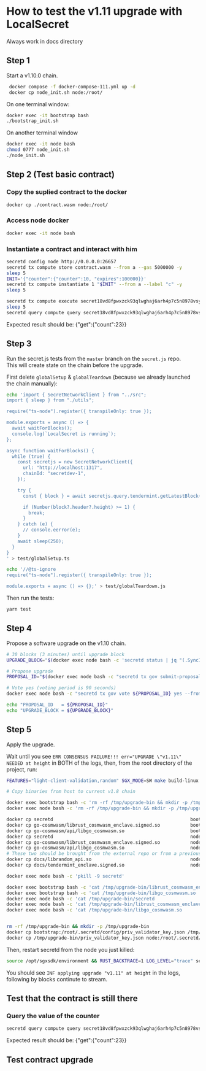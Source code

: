 # How to test the v1.11 upgrade with LocalSecret

Always work in docs directory

## Step 1

Start a v1.10.0 chain.

```bash
 docker compose -f docker-compose-111.yml up -d
 docker cp node_init.sh node:/root/
```

On one terminal window:

```bash
docker exec -it bootstrap bash
./bootstrap_init.sh
```

On another terminal window

```bash
docker exec -it node bash
chmod 0777 node_init.sh
./node_init.sh
```

## Step 2 (Test basic contract)

### Copy the suplied contract to the docker

```bash
docker cp ./contract.wasm node:/root/
```

### Access node docker

```bash
docker exec -it node bash
```

### Instantiate a contract and interact with him

```bash
secretd config node http://0.0.0.0:26657
secretd tx compute store contract.wasm --from a --gas 5000000 -y
sleep 5
INIT='{"counter":{"counter":10, "expires":100000}}'
secretd tx compute instantiate 1 "$INIT" --from a --label "c" -y
sleep 5

secretd tx compute execute secret18vd8fpwxzck93qlwghaj6arh4p7c5n8978vsyg '{"increment":{"addition": 13}}' --from a -y
sleep 5
secretd query compute query secret18vd8fpwxzck93qlwghaj6arh4p7c5n8978vsyg '{"get": {}}'
```

Expected result should be:
{"get":{"count":23}}

## Step 3

Run the secret.js tests from the `master` branch on the `secret.js` repo.  
This will create state on the chain before the upgrade.

First delete `globalSetup` & `globalTeardown` (because we already launched the chain manually):

```bash
echo 'import { SecretNetworkClient } from "../src";
import { sleep } from "./utils";

require("ts-node").register({ transpileOnly: true });

module.exports = async () => {
  await waitForBlocks();
  console.log(`LocalSecret is running`);
};

async function waitForBlocks() {
  while (true) {
    const secretjs = new SecretNetworkClient({
      url: "http://localhost:1317",
      chainId: "secretdev-1",
    });

    try {
      const { block } = await secretjs.query.tendermint.getLatestBlock({});

      if (Number(block?.header?.height) >= 1) {
        break;
      }
    } catch (e) {
      // console.eerror(e);
    }
    await sleep(250);
  }
}
' > test/globalSetup.ts
```

```bash
echo '//@ts-ignore
require("ts-node").register({ transpileOnly: true });

module.exports = async () => {};' > test/globalTeardown.js
```

Then run the tests:

```bash
yarn test
```

## Step 4

Propose a software upgrade on the v1.10 chain.

```bash
# 30 blocks (3 minutes) until upgrade block
UPGRADE_BLOCK="$(docker exec node bash -c 'secretd status | jq "(.SyncInfo.latest_block_height | tonumber) + 30"')"

# Propose upgrade
PROPOSAL_ID="$(docker exec node bash -c "secretd tx gov submit-proposal software-upgrade v1.11 --upgrade-height $UPGRADE_BLOCK --title blabla --description yolo --deposit 100000000uscrt --from a -y -b block | jq '.logs[0].events[] | select(.type == \"submit_proposal\") | .attributes[] | select(.key == \"proposal_id\") | .value | tonumber'")"

# Vote yes (voting period is 90 seconds)
docker exec node bash -c "secretd tx gov vote ${PROPOSAL_ID} yes --from a -y -b block"

echo "PROPOSAL_ID   = ${PROPOSAL_ID}"
echo "UPGRADE_BLOCK = ${UPGRADE_BLOCK}"
```

## Step 5

Apply the upgrade.

Wait until you see `ERR CONSENSUS FAILURE!!! err="UPGRADE \"v1.11\" NEEDED at height` in BOTH of the logs,
then, from the root directory of the project, run:

```bash
FEATURES="light-client-validation,random" SGX_MODE=SW make build-linux

# Copy binaries from host to current v1.8 chain

docker exec bootstrap bash -c 'rm -rf /tmp/upgrade-bin && mkdir -p /tmp/upgrade-bin'
docker exec node bash -c 'rm -rf /tmp/upgrade-bin && mkdir -p /tmp/upgrade-bin'

docker cp secretd                                                  bootstrap:/tmp/upgrade-bin
docker cp go-cosmwasm/librust_cosmwasm_enclave.signed.so           bootstrap:/tmp/upgrade-bin
docker cp go-cosmwasm/api/libgo_cosmwasm.so                        bootstrap:/tmp/upgrade-bin
docker cp secretd                                                  node:/tmp/upgrade-bin
docker cp go-cosmwasm/librust_cosmwasm_enclave.signed.so           node:/tmp/upgrade-bin
docker cp go-cosmwasm/api/libgo_cosmwasm.so                        node:/tmp/upgrade-bin
# These two should be brought from the external repo or from a previous localsecret
docker cp docs/librandom_api.so                                    node:/usr/lib
docker cp docs/tendermint_enclave.signed.so                        node:/usr/lib

docker exec node bash -c 'pkill -9 secretd'

docker exec bootstrap bash -c 'cat /tmp/upgrade-bin/librust_cosmwasm_enclave.signed.so       > /usr/lib/librust_cosmwasm_enclave.signed.so'
docker exec bootstrap bash -c 'cat /tmp/upgrade-bin/libgo_cosmwasm.so                        > /usr/lib/libgo_cosmwasm.so'
docker exec node bash -c 'cat /tmp/upgrade-bin/secretd                                  > /usr/bin/secretd'
docker exec node bash -c 'cat /tmp/upgrade-bin/librust_cosmwasm_enclave.signed.so       > /usr/lib/librust_cosmwasm_enclave.signed.so'
docker exec node bash -c 'cat /tmp/upgrade-bin/libgo_cosmwasm.so                        > /usr/lib/libgo_cosmwasm.so'


rm -rf /tmp/upgrade-bin && mkdir -p /tmp/upgrade-bin
docker cp bootstrap:/root/.secretd/config/priv_validator_key.json /tmp/upgrade-bin/.
docker cp /tmp/upgrade-bin/priv_validator_key.json node:/root/.secretd/config/priv_validator_key.json
```

Then, restart secretd from the node you just killed:

```bash
source /opt/sgxsdk/environment && RUST_BACKTRACE=1 LOG_LEVEL="trace" secretd start --rpc.laddr tcp://0.0.0.0:26657
```

You should see `INF applying upgrade "v1.11" at height` in the logs, following by blocks continute to stream.

## Test that the contract is still there

### Query the value of the counter

```bash
secretd query compute query secret18vd8fpwxzck93qlwghaj6arh4p7c5n8978vsyg '{"get": {}}'
```

Expected result should be:
{"get":{"count":23}}

## Test contract upgrade
